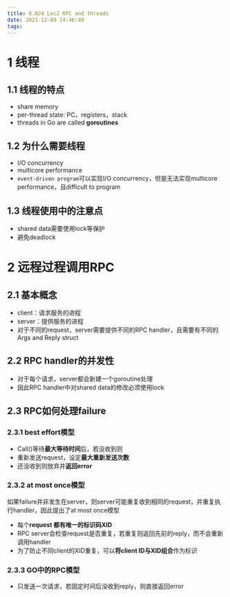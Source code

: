```yaml
---
title: 6.824 Lec2 RPC and threads
date: 2021-12-09 14:46:49
tags:
---
```


# 1 线程

## 1.1 线程的特点

- share memory
- per-thread state: PC，registers，stack
- threads in Go are called **goroutines**

## 1.2 为什么需要线程

- I/O concurrency
- multicore performance
- `event-driven program`可以实现I/O concurrency，但是无法实现multicore performance，且difficult to program

## 1.3 线程使用中的注意点

- shared data需要使用lock等保护
- 避免deadlock



# 2 远程过程调用RPC

## 2.1 基本概念

- client：请求服务的进程
- server：提供服务的进程
- 对于不同的request，server需要提供不同的RPC handler，且需要有不同的Args and Reply struct

## 2.2 RPC handler的并发性

- 对于每个请求，server都会新建一个goroutine处理
- 因此RPC handler中对shared data的修改必须使用lock

## 2.3 RPC如何处理failure

### 2.3.1 best effort模型

- Call()等待**最大等待时间**后，若没收到则
- 重新发送request，设定**最大重新发送次数**
- 还没收到则放弃并**返回error**

### 2.3.2 at most once模型

如果failure并非发生在server，则server可能重复收到相同的request，并重复执行handler，因此提出了at most once模型

- 每个**request 都有唯一的标识码XID**
- RPC server会检查request是否重复，若重复则返回先前的reply，而不会重新调用handler
- 为了防止不同client的XID重复，可以**将client ID与XID组合**作为标识

### 2.3.3 GO中的RPC模型

- 只发送一次请求，若固定时间后没收到reply，则直接返回error

